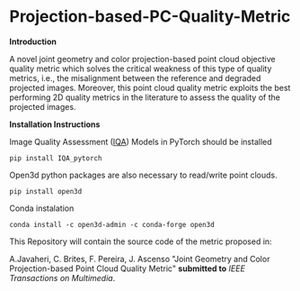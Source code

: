 # Projection-based-PC-Quality-Metric
<b>Introduction</b>
<p>A novel joint geometry and color projection-based point cloud objective quality metric which solves the critical weakness of this type of quality metrics, i.e., the misalignment between the reference and degraded projected images. Moreover, this point cloud quality metric exploits the best performing 2D quality metrics in the literature to assess the quality of the projected images.</p>
<b>Installation Instructions</b>
<p>Image Quality Assessment (<a href="https://pypi.org/project/IQA-pytorch/">IQA</a>) Models in PyTorch should be installed</p>

```console
pip install IQA_pytorch
```
Open3d python packages are also necessary to read/write point clouds.

```console
pip install open3d
```
Conda instalation

```console
conda install -c open3d-admin -c conda-forge open3d
```

<p>This Repository will contain the source code of the metric proposed in:</p>
A.Javaheri, C. Brites, F. Pereira, J. Ascenso "Joint Geometry and Color Projection-based Point Cloud Quality Metric" <b>submitted to</b> <i>IEEE Transactions on Multimedia</i>.

